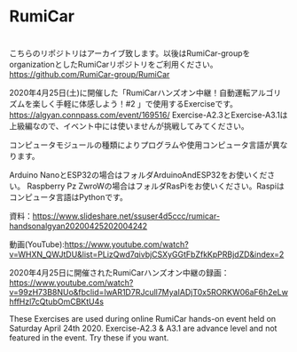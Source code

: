 # RumiCar

#
こちらのリポジトリはアーカイブ致します。以後はRumiCar-groupをorganizationとしたRumiCarリポジトリをご利用ください。
https://github.com/RumiCar-group/RumiCar

2020年4月25日(土)に開催した「RumiCarハンズオン中継！自動運転アルゴリズムを楽しく手軽に体感しよう！#2 」で使用するExerciseです。
https://algyan.connpass.com/event/169516/
Exercise-A2.3とExercise-A3.1は上級編なので、イベント中には使いませんが挑戦してみてください。

コンピュータモジュールの種類によりプログラムや使用コンピュータ言語が異なります。

Arduino NanoとESP32の場合はフォルダArduinoAndESP32をお使いください。
Raspberry Pz ZwroWの場合はフォルダRasPiをお使いください。Raspiはコンピュータ言語はPythonです。

資料：https://www.slideshare.net/ssuser4d5ccc/rumicar-handsonalgyan20200425202004242

動画(YouTube):https://www.youtube.com/watch?v=WHXN_QWJtDU&list=PLizQwd7qivbjCSXyGGtFbZfkKpPRBjdZD&index=2

2020年4月25日に開催されたRumiCarハンズオン中継の録画：https://www.youtube.com/watch?v=99zH73B8NUo&fbclid=IwAR1D7RJcull7MyaIADjT0x5RORKW06aF6h2eLwhffHzl7cQtubOmCBKtU4s


These Exercises are used during online RumiCar hands-on event held on Saturday April 24th 2020.
Exercise-A2.3 & A3.1 are advance level and not featured in the event. Try these if you want.
